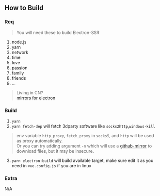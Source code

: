 ## How to Build

### Req
> You will need these to build Electron-SSR
1. node.js
2. yarn
3. network
4. time
5. love
6. passion
7. family
8. friends
9. ...
> Living in CN? \
> [mirrors for electron](https://npm.taobao.org/mirrors/)

### Build
1. `yarn` 
2. `yarn fetch-dep` will fetch 3dparty software like `socks2http`,`windows-kill`
> env variable `http_proxy`, `fetch_proxy` in `socks5`, and `http` will be used as proxy automatically.\
> Or you can try adding argument `-m` which will use a [github-mirror](http://github-mirror.bugkiller.org/) to download files, but it may be insecure.
3. `yarn electron:build` will build available target, make sure edit it as you need in `vue.config.js` if you are in linux

### Extra
N/A